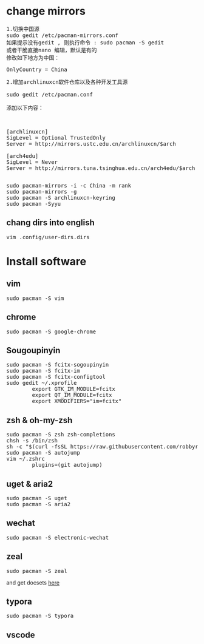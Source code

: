 # change mirrors
<pre>
1.切换中国源
sudo gedit /etc/pacman-mirrors.conf
如果提示没有gedit , 则执行命令 : sudo pacman -S gedit
或者干脆直接nano 编辑，默认是有的
修改如下地方为中国：
</pre>
<pre>
OnlyCountry = China
</pre>
<pre>
2.增加archlinuxcn软件仓库以及各种开发工具源

sudo gedit /etc/pacman.conf

添加以下内容：
</pre>
<pre>


[archlinuxcn]
SigLevel = Optional TrustedOnly
Server = http://mirrors.ustc.edu.cn/archlinuxcn/$arch

[arch4edu]
SigLevel = Never
Server = http://mirrors.tuna.tsinghua.edu.cn/arch4edu/$arch

</pre>
<pre>
sudo pacman-mirrors -i -c China -m rank
sudo pacman-mirrors -g
sudo pacman -S archlinuxcn-keyring 
sudo pacman -Syyu 
</pre>
##  chang dirs into english
<pre>
vim .config/user-dirs.dirs
</pre>
# Install software
## vim
<pre>
sudo pacman -S vim
</pre>
## chrome
<pre>
sudo pacman -S google-chrome
</pre>
## Sougoupinyin
<pre>
sudo pacman -S fcitx-sogoupinyin
sudo pacman -S fcitx-im
sudo pacman -S fcitx-configtool
sudo gedit ~/.xprofile
        export GTK_IM_MODULE=fcitx
        export QT_IM_MODULE=fcitx
        export XMODIFIERS="im=fcitx"
</pre>
## zsh & oh-my-zsh
<pre>
sudo pacman -S zsh zsh-completions
chsh -s /bin/zsh
sh -c "$(curl -fsSL https://raw.githubusercontent.com/robbyrussell/oh-my-zsh/master/tools/install.sh)"
sudo pacman -S autojump
vim ~/.zshrc
        plugins=(git autojump)
</pre>
## uget & aria2
<pre>
sudo pacman -S uget
sudo pacman -S aria2
</pre>
## wechat
<pre>
sudo pacman -S electronic-wechat
</pre>
## zeal
<pre>
sudo pacman -S zeal
</pre>
and get docsets <a href = "https://github.com/Kapeli/feeds/">here</a>
## typora
<pre>
sudo pacman -S typora
</pre>
## vscode
